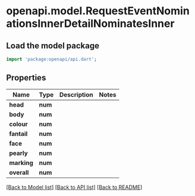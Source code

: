 # openapi.model.RequestEventNominationsInnerDetailNominatesInner

## Load the model package
```dart
import 'package:openapi/api.dart';
```

## Properties
Name | Type | Description | Notes
------------ | ------------- | ------------- | -------------
**head** | **num** |  | 
**body** | **num** |  | 
**colour** | **num** |  | 
**fantail** | **num** |  | 
**face** | **num** |  | 
**pearly** | **num** |  | 
**marking** | **num** |  | 
**overall** | **num** |  | 

[[Back to Model list]](../README.md#documentation-for-models) [[Back to API list]](../README.md#documentation-for-api-endpoints) [[Back to README]](../README.md)


